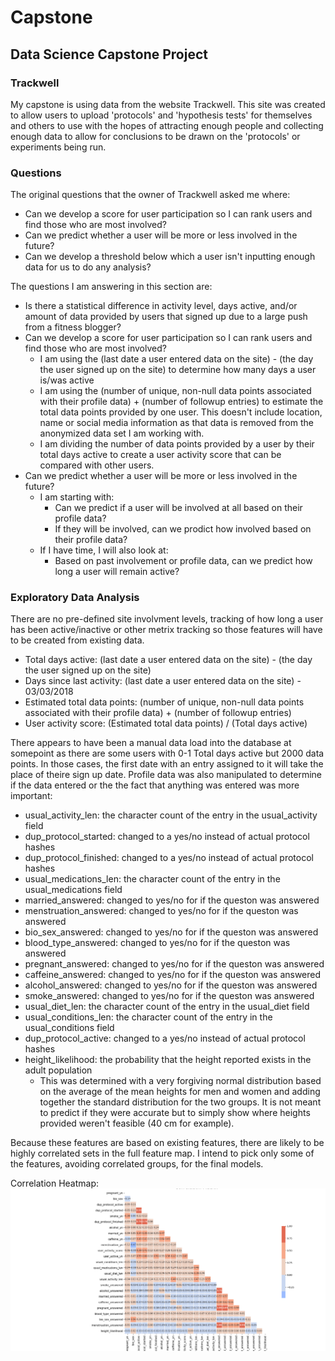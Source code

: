 # Capstone
## Data Science Capstone Project

### Trackwell
My capstone is using data from the website Trackwell. This site was created to allow users to upload 'protocols' and 'hypothesis tests' for themselves and others to use with the hopes of attracting enough people and collecting enough data to allow for conclusions to be drawn on the 'protocols' or experiments being run.

### Questions
The original questions that the owner of Trackwell asked me where:
- Can we develop a score for user participation so I can rank users and find those who are most involved?
- Can we predict whether a user will be more or less involved in the future?
- Can we develop a threshold below which a user isn't inputting enough data for us to do any analysis?

The questions I am answering in this section are:

- Is there a statistical difference in activity level, days active, and/or amount of data provided by users that signed up due to a large push from a fitness blogger?
- Can we develop a score for user participation so I can rank users and find those who are most involved?
  * I am using the (last date a user entered data on the site) - (the day the user signed up on the site) to determine how many days a user is/was active
  * I am using the (number of unique, non-null data points associated with their profile data) + (number of followup entries) to estimate the total data points provided by one user. This doesn't include location, name or social media information as that data is removed from the anonymized data set I am working with.
  * I am dividing the number of data points provided by a user by their total days active to create a user activity score that can be compared with other users.
- Can we predict whether a user will be more or less involved in the future?
  * I am starting with:
    - Can we predict if a user will be involved at all based on their profile data?
    - If they will be involved, can we prodict how involved based on their profile data?
  * If I have time, I will also look at:
    - Based on past involvement or profile data, can we predict how long a user will remain active?
### Exploratory Data Analysis 
There are no pre-defined site involvment levels, tracking of how long a user has been active/inactive or other metrix tracking so those features will have to be created from existing data.
- Total days active: (last date a user entered data on the site) - (the day the user signed up on the site)
- Days since last activity: (last date a user entered data on the site) - 03/03/2018
- Estimated total data points: (number of unique, non-null data points associated with their profile data) + (number of followup entries)
- User activity score: (Estimated total data points) / (Total days active)

There appears to have been a manual data load into the database at somepoint as there are some users with 0-1 Total days active but 2000 data points. In those cases, the first date with an entry assigned to it will take the place of theire sign up date. Profile data was also manipulated to determine if the data entered or the the fact that anything was entered was more important:
- usual_activity_len: the character count of the entry in the usual_activity field
- dup_protocol_started: changed to a yes/no instead of actual protocol hashes
- dup_protocol_finished: changed to a yes/no instead of actual protocol hashes
- usual_medications_len: the character count of the entry in the usual_medications field
- married_answered: changed to yes/no for if the queston was answered
- menstruation_answered: changed to yes/no for if the queston was answered
- bio_sex_answered: changed to yes/no for if the queston was answered
- blood_type_answered: changed to yes/no for if the queston was answered
- pregnant_answered: changed to yes/no for if the queston was answered
- caffeine_answered: changed to yes/no for if the queston was answered
- alcohol_answered: changed to yes/no for if the queston was answered
- smoke_answered: changed to yes/no for if the queston was answered
- usual_diet_len: the character count of the entry in the usual_diet field
- usual_conditions_len: the character count of the entry in the usual_conditions field
- dup_protocol_active: changed to a yes/no instead of actual protocol hashes
- height_likelihood: the probability that the height reported exists in the adult population
  * This was determined with a very forgiving normal distribution based on the average of the mean heights for men and women and adding together the standard distribution for the two groups. It is not meant to predict if they were accurate but to simply show where heights provided weren't feasible (40 cm for example).
  
Because these features are based on existing features, there are likely to be highly correlated sets in the full feature map. I intend to pick only some of the features, avoiding correlated groups, for the final models.

Correlation Heatmap: ![Alt](images/profile_corr_map.png) 

